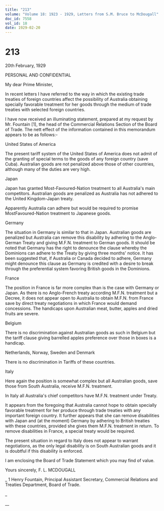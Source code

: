 ```yaml
---
title: "213"
volume: "Volume 18: 1923 - 1929, Letters from S.M. Bruce to McDougall"
doc_id: 7558
vol_id: 18
date: 1929-02-20
---
```


# 213

20th February, 1929

PERSONAL AND CONFIDENTIAL

My dear Prime Minister,

In recent letters I have referred to the way in which the existing trade treaties of foreign countries affect the possibility of Australia obtaining specially favorable treatment for her goods through the medium of trade treaties with selected foreign countries.

I have now received an illuminating statement, prepared at my request by Mr. Fountain [1], the head of the Commercial Relations Section of the Board of Trade. The nett effect of the information contained in this memorandum appears to be as follows:-

United States of America

The present tariff system of the United States of America does not admit of the granting of special terms to the goods of any foreign country (save Cuba). Australian goods are not penalized above those of other countries, although many of the duties are very high.

Japan

Japan has granted Most-Favoured-Nation treatment to all Australia's main competitors. Australian goods are penalized as Australia has not adhered to the United Kingdom-Japan treaty.

Apparently Australia can adhere but would be required to promise MostFavoured-Nation treatment to Japanese goods.

Germany

The situation in Germany is similar to that in Japan. Australian goods are penalized but Australia can remove this disability by adhering to the Anglo-German Treaty and giving M.F.N. treatment to German goods. It should be noted that Germany has the right to denounce the clause whereby the Dominions can adhere to the Treaty by giving three months' notice. It has been suggested that, if Australia or Canada decided to adhere, Germany might denounce this clause as Germany is credited with a desire to break through the preferential system favoring British goods in the Dominions.

France

The position in France is far more complex than is the case with Germany or Japan. As there is no Anglo-French treaty according M.F.N. treatment but a Decree, it does not appear open to Australia to obtain M.F.N. from France save by direct treaty negotiations in which France would demand concessions. The handicaps upon Australian meat, butter, apples and dried fruits are severe.

Belgium

There is no discrimination against Australian goods as such in Belgium but the tariff clause giving barrelled apples preference over those in boxes is a handicap.

Netherlands, Norway, Sweden and Denmark

There is no discrimination in Tariffs of these countries.

Italy

Here again the position is somewhat complex but all Australian goods, save those from South Australia, receive M.F.N. treatment.

In Italy all Australia's chief competitors have M.F.N. treatment under Treaty.

It appears from the foregoing that Australia cannot hope to obtain specially favorable treatment for her produce through trade treaties with any important foreign country. It further appears that she can remove disabilities with Japan and (at the moment) Germany by adhering to British treaties with these countries, provided she gives them M.F.N. treatment in return. To remove disabilities in France, a special treaty would be required.

The present situation in regard to Italy does not appear to warrant negotiations, as the only legal disability is on South Australian goods and it is doubtful if this disability is enforced.

I am enclosing the Board of Trade Statement which you may find of value.

Yours sincerely, F. L. MCDOUGALL 

_ 1 Henry Fountain, Principal Assistant Secretary, Commercial Relations and Treaties Department, Board of Trade.

_

__
